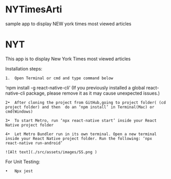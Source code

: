# NYTimesArti
sample app to display NEW york times most viewed articles
# NYT
This app is to display New York Times most viewed articles

Installation steps:

	1.	Open Terminal or cmd and type command below
‘npm install -g react-native-cli’  (If you previously 
installed a global react-native-cli package, 
please remove it as it may cause unexpected issues.)

	2•	After cloning the project from GitHub,going to project folder( (cd project folder) and then  do an ‘npm install’ in Terminal(Mac) or cmd(Windows)

	3•	To start Metro, run ‘npx react-native start’ inside your React Native project folder

	4•	Let Metro Bundler run in its own terminal. Open a new terminal inside your React Native project folder. Run the following: ‘npx react-native run-android’

	![Alt text](./src/assets/images/SS.png )


For Unit Testing:

	•	Npx jest

